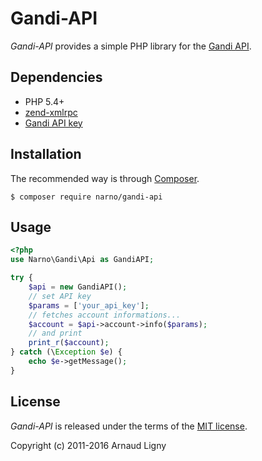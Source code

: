 # Gandi-API

*Gandi-API* provides a simple PHP library for the [Gandi API](http://doc.rpc.gandi.net/overview.html).

## Dependencies

* PHP 5.4+
* [zend-xmlrpc](https://github.com/zendframework/zend-xmlrpc)
* [Gandi API key](https://www.gandi.net/admin/api_key)

## Installation

The recommended way is through [Composer](https://getcomposer.org).
```
$ composer require narno/gandi-api
```

## Usage

```php
<?php
use Narno\Gandi\Api as GandiAPI;

try {
    $api = new GandiAPI();
    // set API key
    $params = ['your_api_key'];
    // fetches account informations...
    $account = $api->account->info($params);
    // and print
    print_r($account);
} catch (\Exception $e) {
    echo $e->getMessage();
}
```

## License

*Gandi-API* is released under the terms of the [MIT license](http://opensource.org/licenses/MIT).

Copyright (c) 2011-2016 Arnaud Ligny

